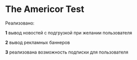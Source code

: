 # The Americor Test

Реализовано:

**1** вывод новостей с подгрузкой при желании пользователя

**2** вывод рекламных баннеров

**3** реализована возможность подписки для пользователя

